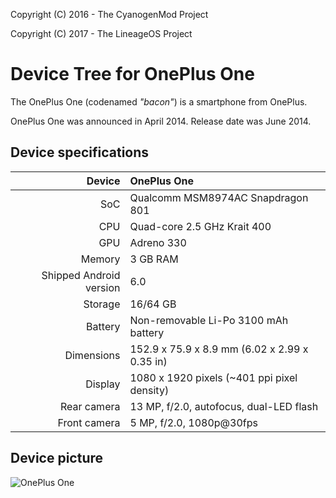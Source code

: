 Copyright (C) 2016 - The CyanogenMod Project

Copyright (C) 2017 - The LineageOS Project

Device Tree for OnePlus One
==============

The OnePlus One (codenamed _"bacon"_) is a smartphone from OnePlus.

OnePlus One was announced in April 2014. Release date was June 2014.

## Device specifications

| Device       | OnePlus One                                     | 
| -----------: | :---------------------------------------------- | 
| SoC          | Qualcomm MSM8974AC Snapdragon 801               | 
| CPU          | Quad-core 2.5 GHz Krait 400                     | 
| GPU          | Adreno 330                                      | 
| Memory       | 3 GB RAM                                        | 
| Shipped Android version | 6.0                                  |
| Storage      | 16/64 GB                                        | 
| Battery      | Non-removable Li-Po 3100 mAh battery            | 
| Dimensions   | 152.9 x 75.9 x 8.9 mm (6.02 x 2.99 x 0.35 in)   | 
| Display      | 1080 x 1920 pixels (~401 ppi pixel density)     | 
| Rear camera  | 13 MP, f/2.0, autofocus, dual-LED flash         |
| Front camera | 5 MP, f/2.0, 1080p@30fps                        | 

## Device picture

![OnePlus One](http://cdn2.gsmarena.com/vv/pics/oneplus/oneplus-one-02.jpg)
